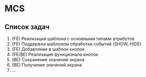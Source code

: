 # MCS

## Список задач
1. (FE) Реализация шаблона с основными типами атрибутов
2. (FE) Поддержка шаблоном обработки событий (SHOW, HIDE)
3. (FE) Добавление в шаблон кнопок
4. (FE/BE) Реализация функционала кнопок
5. (BE) Сохранение значений экрана
6. (BE) Получение значений экрана
7. ...